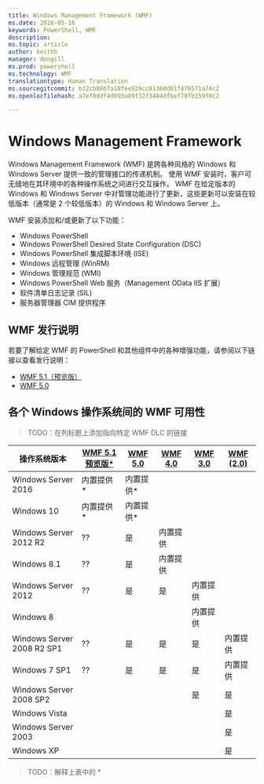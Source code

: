 ```yaml
---
title: Windows Management Framework (WMF)
ms.date: 2016-05-16
keywords: PowerShell, WMF
description: 
ms.topic: article
author: keithb
manager: dongill
ms.prod: powershell
ms.technology: WMF
translationtype: Human Translation
ms.sourcegitcommit: b32cb86b7a18fee929cc81360d81f479571a74c2
ms.openlocfilehash: a7ef0ddf4d093a89f32f3484dfbef78fb159f0c2

---
```


# Windows Management Framework

Windows Management Framework (WMF) 是跨各种风格的 Windows 和 Windows Server 提供一致的管理接口的传递机制。
使用 WMF 安装时，客户可无缝地在其环境中的各种操作系统之间进行交互操作。
WMF 在给定版本的 Windows 和 Windows Server 中对管理功能进行了更新，这些更新可以安装在较低版本（通常是 2 个较低版本）的 Windows 和 Windows Server 上。

WMF 安装添加和/或更新了以下功能：

- Windows PowerShell
- Windows PowerShell Desired State Configuration (DSC)
- Windows PowerShell 集成脚本环境 (ISE)
- Windows 远程管理 (WinRM)
- Windows 管理规范 (WMI)
- Windows PowerShell Web 服务（Management OData IIS 扩展）
- 软件清单日志记录 (SIL)
- 服务器管理器 CIM 提供程序

## WMF 发行说明
若要了解给定 WMF 的 PowerShell 和其他组件中的各种增强功能，请参阅以下链接以查看发行说明：


- [WMF 5.1（预览版）](5.1/release-notes.md)
- [WMF 5.0](5.0/releasenotes.md)


## 各个 Windows 操作系统间的 WMF 可用性

>TODO：在列标题上添加指向特定 WMF DLC 的链接

| 操作系统版本 | [WMF 5.1 预览版*]() | [WMF 5.0]() | [WMF 4.0]() |  [WMF 3.0]() | [WMF (2.0)]() |
| ------------------------ | ----------- | ----------- | ----------- | ------------ |  ------------- |
| Windows Server 2016 | 内置提供* | 内置提供* |  |  |  |
| Windows 10 | 内置提供* | 内置提供*  | | | |  
| Windows Server 2012 R2| ?? | 是 | 内置提供 |  |  |
| Windows 8.1 | ?? | 是 |  内置提供 |  |  |
| Windows Server 2012 | ?? | 是 | 是 |  内置提供 | |
| Windows 8 |  |  |  | 内置提供 | |
| Windows Server 2008 R2 SP1 | ?? | 是 | 是 |  是| 内置提供 |
| Windows 7 SP1  | ?? | 是 | 是 | 是 | 内置提供 |
| Windows Server 2008 SP2 | | | | 是 | 是 |
| Windows Vista | | | | | 是 |
| Windows Server 2003| | | |  | 是 |
| Windows XP | | | |  | 是 |

>TODO：解释上表中的 *



<!--HONumber=Aug16_HO3-->


